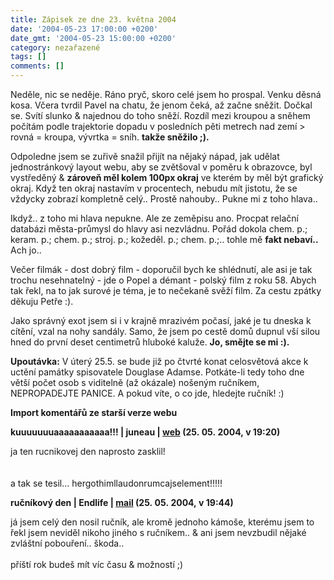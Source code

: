 ```yaml
---
title: Zápisek ze dne 23. května 2004
date: '2004-05-23 17:00:00 +0200'
date_gmt: '2004-05-23 15:00:00 +0200'
category: nezařazené
tags: []
comments: []
---
```

<p>Neděle, nic se neděje. Ráno pryč, skoro celé jsem ho prospal. Venku děsná kosa. Včera tvrdil Pavel  na chatu, že jenom čeká, až začne sněžit. Dočkal se. Svítí slunko &amp; najednou do toho sněží. Rozdíl  mezi kroupou a sněhem počítám podle trajektorie dopadu v posledních pěti metrech nad zemí &gt; rovná = kroupa,  vývrtka = sníh. <strong>takže sněžilo ;).</strong></p>
<p>Odpoledne jsem se zuřivě snažil přijít na nějaký nápad, jak udělat jednostránkový layout webu, aby se  zvětšoval v poměru k obrazovce, byl vystředěný &amp; <strong>zároveň měl kolem 100px okraj</strong> ve kterém by měl být  grafický okraj. Když ten okraj nastavím v procentech, nebudu mít jistotu, že se vždycky zobrazí kompletně celý..  Prostě nahouby.. Pukne mi z toho hlava..</p>
<p>Ikdyž.. z toho mi hlava nepukne. Ale ze zeměpisu ano. Procpat relační databázi města-průmysl do hlavy  asi nezvládnu. Pořád dokola chem. p.; keram. p.; chem. p.; stroj. p.; kožeděl. p.; chem. p.;.. tohle mě  <strong>fakt nebaví..</strong> Ach jo..</p>
<p>Večer filmák - dost dobrý film - doporučil bych ke shlédnutí, ale asi je tak trochu nesehnatelný - jde  o Popel a démant - polský film z roku 58. Abych tak řekl, na to jak surové je téma, je to nečekaně svěží film.  Za cestu zpátky děkuju Petře :).</p>
<p>Jako správný exot jsem si i v krajně mrazivém počasí, jaké je tu dneska k cítění, vzal na nohy sandály.  Samo, že jsem po cestě domů dupnul vší silou hned do první deset centimetrů hluboké kaluže. <strong>Jo, smějte se mi :).</strong></p>
<p><strong>Upoutávka:</strong> V úterý 25.5. se bude již po čtvrté konat celosvětová akce k uctění památky spisovatele Douglase Adamse.  Potkáte-li tedy toho dne větší počet osob s viditelně (až okázale) nošeným ručníkem, NEPROPADEJTE PANICE.  A pokud víte, o co jde, hledejte ručník! :)</p>
<div class="import-komentaru">
<p><strong>Import komentářů ze starší verze webu</strong></p>
<div class="comment">
<p style="font-weight:bold"><span class="compredmet">kuuuuuuuaaaaaaaaaaa!!!</span> | <span class="comname">juneau</span> |  <a href="https://juneau.wz.cz">web</a> (25.&nbsp;05.&nbsp;2004,&nbsp;v&nbsp;19:20)</p>
<p>ja ten rucnikovej den naprosto zasklil! <br>  <br>  <br> a tak se tesil... hergothimllaudonrumcajselement!!!!! </p>
</div>
<div class="comment">
<p style="font-weight:bold"><span class="compredmet">ručníkový den</span> | <span class="comname">Endlife</span> |  <a href="mailto:jan.martinek@post.cz">mail</a> (25.&nbsp;05.&nbsp;2004,&nbsp;v&nbsp;19:44)</p>
<p>já jsem celý den nosil ručník, ale kromě jednoho kámoše, kterému jsem to řekl jsem neviděl nikoho jiného s ručníkem.. &amp; ani jsem nevzbudil nějaké zvláštní pobouření.. škoda.. <br>  <br> příští rok budeš mít víc času &amp; možností ;) </p>
</div>
</div>
